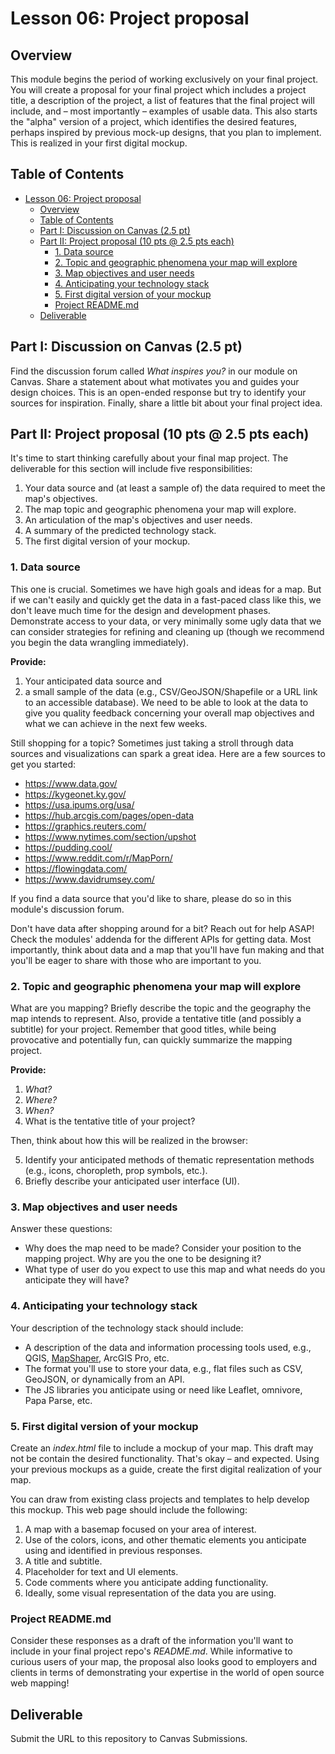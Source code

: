 # Lesson 06: Project proposal

## Overview

This module begins the period of working exclusively on your final project. You will create a proposal for your final project which includes a project title, a description of the project, a list of features that the final project will include, and – most importantly – examples of usable data. This also starts the "alpha" version of a project, which identifies the desired features, perhaps inspired by previous mock-up designs, that you plan to implement. This is realized in your first digital mockup.

## Table of Contents
<!-- TOC -->

- [Lesson 06: Project proposal](#lesson-06-project-proposal)
    - [Overview](#overview)
    - [Table of Contents](#table-of-contents)
    - [Part I: Discussion on Canvas (2.5 pt)](#part-i-discussion-on-canvas-25-pt)
    - [Part II: Project proposal (10 pts @ 2.5 pts each)](#part-ii-project-proposal-10-pts--25-pts-each)
        - [1. Data source](#1-data-source)
        - [2. Topic and geographic phenomena your map will explore](#2-topic-and-geographic-phenomena-your-map-will-explore)
        - [3. Map objectives and user needs](#3-map-objectives-and-user-needs)
        - [4. Anticipating your technology stack](#4-anticipating-your-technology-stack)
        - [5. First digital version of your mockup](#5-first-digital-version-of-your-mockup)
        - [Project README.md](#project-readmemd)
    - [Deliverable](#deliverable)

<!-- /TOC -->

## Part I: Discussion on Canvas (2.5 pt)

Find the discussion forum called *What inspires you?* in our module on Canvas. Share a statement about what motivates you and guides your design choices. This is an open-ended response but try to identify your sources for inspiration. Finally, share a little bit about your final project idea.

## Part II: Project proposal (10 pts @ 2.5 pts each)

It's time to start thinking carefully about your final map project. The deliverable for this section will include five responsibilities:

1. Your data source and (at least a sample of) the data required to meet the map's objectives.
2. The map topic and geographic phenomena your map will explore.
3. An articulation of the map's objectives and user needs.
4. A summary of the predicted technology stack.
5. The first digital version of your mockup.


### 1. Data source

This one is crucial. Sometimes we have high goals and ideas for a map. But if we can't easily and quickly get the data in a fast-paced class like this, we don't leave much time for the design and development phases. Demonstrate access to your data, or very minimally some ugly data that we can consider strategies for refining and cleaning up (though we recommend you begin the data wrangling immediately).

**Provide:** 
1. Your anticipated data source and 
2. a small sample of the data (e.g., CSV/GeoJSON/Shapefile or a URL link to an accessible database). 
We need to be able to look at the data to give you quality feedback concerning your overall map objectives and what we can achieve in the next few weeks.

Still shopping for a topic? Sometimes just taking a stroll through data sources and visualizations can spark a great idea. Here are a few sources to get you started:

* https://www.data.gov/
* https://kygeonet.ky.gov/
* https://usa.ipums.org/usa/
* https://hub.arcgis.com/pages/open-data
* https://graphics.reuters.com/
* https://www.nytimes.com/section/upshot
* https://pudding.cool/
* https://www.reddit.com/r/MapPorn/
* https://flowingdata.com/
* https://www.davidrumsey.com/

If you find a data source that you'd like to share, please do so in this module's discussion forum.

Don't have data after shopping around for a bit? Reach out for help ASAP! Check the modules' addenda for the different APIs for getting data. Most importantly, think about data and a map that you'll have fun making and that you'll be eager to share with those who are important to you.

### 2. Topic and geographic phenomena your map will explore

What are you mapping? Briefly describe the topic and the geography the map intends to represent. Also, provide a tentative title (and possibly a subtitle) for your project. Remember that good titles, while being provocative and potentially fun, can quickly summarize the mapping project.

**Provide:**

1. *What?*
2. *Where?*
3. *When?*
4. What is the tentative title of your project?

Then, think about how this will be realized in the browser:

5. Identify your anticipated methods of thematic representation methods (e.g., icons, choropleth, prop symbols, etc.).
6. Briefly describe your anticipated user interface (UI).


### 3. Map objectives and user needs

Answer these questions:

* Why does the map need to be made? Consider your position to the mapping project. Why are you the one to be designing it?
* What type of user do you expect to use this map and what needs do you anticipate they will have? 

### 4. Anticipating your technology stack

Your description of the technology stack should include:

* A description of the data and information processing tools used, e.g., QGIS, [MapShaper](http://www.mapshaper.org/), ArcGIS Pro, etc.
* The format you'll use to store your data, e.g., flat files such as CSV, GeoJSON, or dynamically from an API.
* The JS libraries you anticipate using or need like Leaflet, omnivore, Papa Parse, etc.

### 5. First digital version of your mockup

Create an *index.html* file to include a mockup of your map. This draft may not be contain the desired functionality. That's okay – and expected. Using your previous mockups as a guide, create the first digital realization of your map.

You can draw from existing class projects and templates to help develop this mockup. This web page should include the following:

1. A map with a basemap focused on your area of interest.
2. Use of the colors, icons, and other thematic elements you anticipate using and identified in previous responses.
3. A title and subtitle.
4. Placeholder for text and UI elements.
5. Code comments where you anticipate adding functionality.
6. Ideally, some visual representation of the data you are using.

### Project README.md

Consider these responses as a draft of the information you'll want to include in your final project repo's *README.md*. While informative to curious users of your map, the proposal also looks good to employers and clients in terms of demonstrating your expertise in the world of open source web mapping!

## Deliverable

Submit the URL to this repository to Canvas Submissions.


